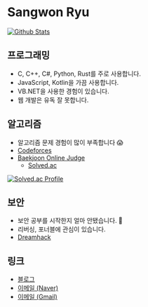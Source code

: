 # Sangwon Ryu
[![Github Stats](https://github-readme-stats.vercel.app/api?username=sangwon090)](https://github.com/sangwon090)

## 프로그래밍
- C, C++, C#, Python, Rust를 주로 사용합니다.
- JavaScript, Kotlin을 가끔 사용합니다.
- VB.NET을 사용한 경험이 있습니다.
- 웹 개발은 유독 잘 못합니다.

## 알고리즘
- 알고리즘 문제 경험이 많이 부족합니다 😱
- [Codeforces](https://codeforces.com/profile/sangwon090)
- [Baekjoon Online Judge](https://www.acmicpc.net/user/sangwon090)
  - [Solved.ac](https://solved.ac/profile/sangwon090)

[![Solved.ac Profile](http://mazassumnida.wtf/api/generate_badge?boj=sangwon090)](https://solved.ac/profile/sangwon090)

## 보안
- 보안 공부를 시작한지 얼마 안됐습니다. 🐣
- 리버싱, 포너블에 관심이 있습니다.
- [Dreamhack](https://dreamhack.io/users/3826)

## 링크
- [블로그](https://blog.sryu.dev/)
- [이메일 (Naver)](mailto:bdboy090@naver.com)
- [이메일 (Gmail)](mailto:bdboy4665@gmail.com)
